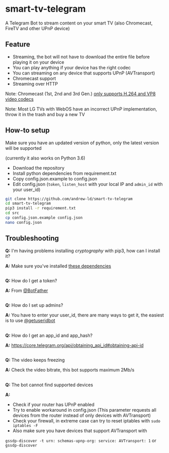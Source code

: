 # smart-tv-telegram
A Telegram Bot to stream content on your smart TV (also Chromecast, FireTV and other UPnP device)

## Feature
- Streaming, the bot will not have to download the entire file before playing it on your device
- You can play anything if your device has the right codec
- You can streaming on any device that supports UPnP (AVTransport)
- Chromecast support
- Streaming over HTTP

Note: Chromecast (1st, 2nd and 3rd Gen.) [only supports H.264 and VP8 video codecs](https://developers.google.com/cast/docs/media#video_codecs)

Note: Most LG TVs with WebOS have an incorrect UPnP implementation, throw it in the trash and buy a new TV

## How-to setup
Make sure you have an updated version of python, only the latest version will be supported

(currently it also works on Python 3.6)

- Download the repository
- Install python dependencies from requirement.txt
- Copy config.json.example to config.json
- Edit config.json (`token`, `listen_host` with your local IP and `admin_id` with your user_id)

```bash
git clone https://github.com/andrew-ld/smart-tv-telegram
cd smart-tv-telegram
pip3 install -r requirement.txt
cd src
cp config.json.example config.json
nano config.json
```

## Troubleshooting

**Q:** I'm having problems installing _cryptography_ with pip3, how can I install it?

**A:** Make sure you've installed [these dependencies](https://cryptography.io/en/latest/installation/#building-cryptography-on-linux)

##
**Q:** How do I get a token?

**A:** From [@BotFather](https://telegram.me/BotFather)
##
**Q:** How do I set up admins?

**A:** You have to enter your user_id, there are many ways to get it, the easiest is to use [@getuseridbot](https://telegram.me/getuseridbot)
##
**Q:** How do I get an app_id and app_hash?

**A:** https://core.telegram.org/api/obtaining_api_id#obtaining-api-id
##
**Q:** The video keeps freezing

**A:** Check the video bitrate, this bot supports maximum 2Mb/s
##
**Q:** The bot cannot find supported devices

**A:**
- Check if your router has UPnP enabled
- Try to enable workaround in config.json (This parameter requests all devices from the router instead of only devices with AVTransport)
- Check your firewall, in extreme case can try to reset iptables with `sudo iptables -F`
- Also make sure you have devices that support AVTransport with 

`gssdp-discover -t urn: schemas-upnp-org: service: AVTransport: 1` or `gssdp-discover`
